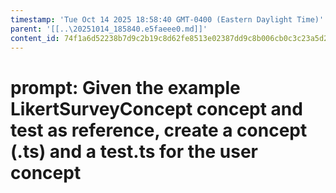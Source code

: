 ```yaml
---
timestamp: 'Tue Oct 14 2025 18:58:40 GMT-0400 (Eastern Daylight Time)'
parent: '[[..\20251014_185840.e5faeee0.md]]'
content_id: 74f1a6d52238b7d9c2b19c8d62fe8513e02387dd9c8b006cb0c3c23a5d2d07d2
---
```


# prompt: Given the example LikertSurveyConcept concept and test as reference, create a concept (.ts) and a test.ts for the user concept
